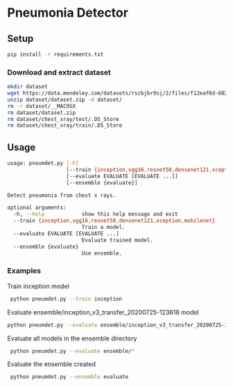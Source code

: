 # Pneumonia Detector

## Setup
```bash
pip install -r requirements.txt
```

### Download and extract dataset
```bash
mkdir dataset
wget https://data.mendeley.com/datasets/rscbjbr9sj/2/files/f12eaf6d-6023-432f-acc9-80c9d7393433/ChestXRay2017.zip?dl=1 -O dataset/dataset.zip
unzip dataset/dataset.zip -d dataset/
rm -r dataset/__MACOSX
rm dataset/dataset.zip
rm dataset/chest_xray/test/.DS_Store
rm dataset/chest_xray/train/.DS_Store
```

## Usage
```bash
usage: pneumdet.py [-h]
                   [--train {inception,vgg16,resnet50,densenet121,xception,mobilenet}]
                   [--evaluate EVALUATE [EVALUATE ...]]
                   [--ensemble {evaluate}]

Detect pneumonia from chest x rays.

optional arguments:
  -h, --help            show this help message and exit
  --train {inception,vgg16,resnet50,densenet121,xception,mobilenet}
                        Train a model.
  --evaluate EVALUATE [EVALUATE ...]
                        Evaluate trained model.
  --ensemble {evaluate}
                        Use ensemble.
```

### Examples

Train inception model
```bash
 python pneumdet.py --train inception
```
Evaluate ensemble/inception_v3_transfer_20200725-123618 model
```bash
python pneumdet.py --evaluate ensemble/inception_v3_transfer_20200725-123618 
```

Evaluate all models in the ensemble directory
```bash
 python pneumdet.py --evaluate ensemble/*
```

Evaluate the ensemble created
```bash
 python pneumdet.py --ensemble evaluate 
```